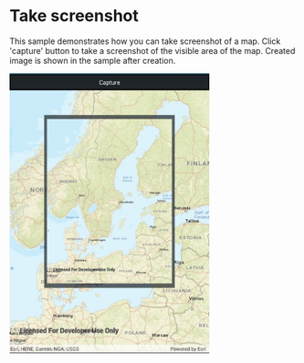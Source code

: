 # Take screenshot

This sample demonstrates how you can take screenshot of a map. Click 'capture' button to take a screenshot of the visible area of the map. Created image is shown in the sample after creation.

<img src="TakeScreenshot.jpg" width="350"/>



